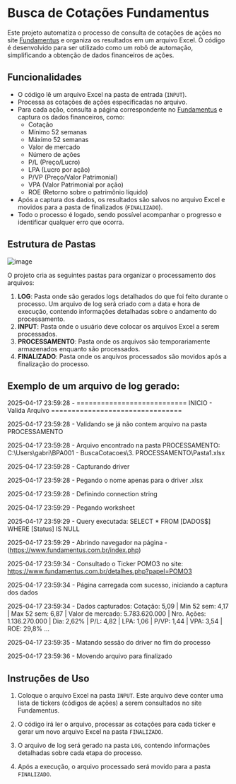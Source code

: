 # Busca de Cotações Fundamentus

Este projeto automatiza o processo de consulta de cotações de ações no site [Fundamentus](https://www.fundamentus.com.br) e organiza os resultados em um arquivo Excel. O código é desenvolvido para ser utilizado como um robô de automação, simplificando a obtenção de dados financeiros de ações.

## Funcionalidades

- O código lê um arquivo Excel na pasta de entrada (`INPUT`).
- Processa as cotações de ações especificadas no arquivo.
- Para cada ação, consulta a página correspondente no [Fundamentus](https://www.fundamentus.com.br) e captura os dados financeiros, como:
  - Cotação
  - Mínimo 52 semanas
  - Máximo 52 semanas
  - Valor de mercado
  - Número de ações
  - P/L (Preço/Lucro)
  - LPA (Lucro por ação)
  - P/VP (Preço/Valor Patrimonial)
  - VPA (Valor Patrimonial por ação)
  - ROE (Retorno sobre o patrimônio líquido)
- Após a captura dos dados, os resultados são salvos no arquivo Excel e movidos para a pasta de finalizados (`FINALIZADO`).
- Todo o processo é logado, sendo possível acompanhar o progresso e identificar qualquer erro que ocorra.

## Estrutura de Pastas

![image](https://github.com/user-attachments/assets/2fcb76f2-8518-405c-85b9-97be4879bb4e)

O projeto cria as seguintes pastas para organizar o processamento dos arquivos:

1. **LOG**: Pasta onde são gerados logs detalhados do que foi feito durante o processo. Um arquivo de log será criado com a data e hora de execução, contendo informações detalhadas sobre o andamento do processamento.
2. **INPUT**: Pasta onde o usuário deve colocar os arquivos Excel a serem processados.
3. **PROCESSAMENTO**: Pasta onde os arquivos são temporariamente armazenados enquanto são processados.
4. **FINALIZADO**: Pasta onde os arquivos processados são movidos após a finalização do processo.


## Exemplo de um arquivo de log gerado:

2025-04-17 23:59:28 - =========================== INICIO - Valida Arquivo ================================ 

2025-04-17 23:59:28 - Validando se já não contem arquivo na pasta PROCESSAMENTO 

2025-04-17 23:59:28 - Arquivo encontrado na pasta PROCESSAMENTO: C:\Users\gabri\BPA001 - BuscaCotacoes\3. PROCESSAMENTO\Pasta1.xlsx 

2025-04-17 23:59:28 - Capturando driver 

2025-04-17 23:59:28 - Pegando o nome apenas para o driver .xlsx 

2025-04-17 23:59:28 - Definindo connection string 

2025-04-17 23:59:29 - Pegando worksheet 

2025-04-17 23:59:29 - Query executada: SELECT * FROM [DADOS$] WHERE [Status] IS NULL 

2025-04-17 23:59:29 - Abrindo navegador na página - (https://www.fundamentus.com.br/index.php) 

2025-04-17 23:59:34 - Consultado o Ticker POMO3 no site: https://www.fundamentus.com.br/detalhes.php?papel=POMO3 

2025-04-17 23:59:34 - Página carregada com sucesso, iniciando a captura dos dados 

2025-04-17 23:59:34 - Dados capturados: Cotação: 5,09 | Min 52 sem: 4,17 | Max 52 sem: 6,87 | Valor de mercado: 5.783.620.000 | Nro. Ações: 1.136.270.000 | Dia: 2,62% | P/L: 4,82 | LPA: 1,06 | P/VP: 1,44 | VPA: 3,54 | ROE: 29,8% ... 

2025-04-17 23:59:35 - Matando sessão do driver no fim do processo 

2025-04-17 23:59:36 - Movendo arquivo para finalizado


## Instruções de Uso

1. Coloque o arquivo Excel na pasta `INPUT`. Este arquivo deve conter uma lista de tickers (códigos de ações) a serem consultados no site Fundamentus.
   
2. O código irá ler o arquivo, processar as cotações para cada ticker e gerar um novo arquivo Excel na pasta `FINALIZADO`.

3. O arquivo de log será gerado na pasta `LOG`, contendo informações detalhadas sobre cada etapa do processo.

4. Após a execução, o arquivo processado será movido para a pasta `FINALIZADO`.
